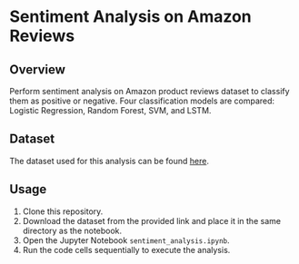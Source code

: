 # Sentiment Analysis on Amazon Reviews

## Overview
Perform sentiment analysis on Amazon product reviews dataset to classify them as positive or negative. Four classification models are compared: Logistic Regression, Random Forest, SVM, and LSTM.

## Dataset
The dataset used for this analysis can be found [here](https://www.kaggle.com/datasets/arhamrumi/amazon-product-reviews).

## Usage
1. Clone this repository.
2. Download the dataset from the provided link and place it in the same directory as the notebook.
3. Open the Jupyter Notebook `sentiment_analysis.ipynb`.
4. Run the code cells sequentially to execute the analysis.
